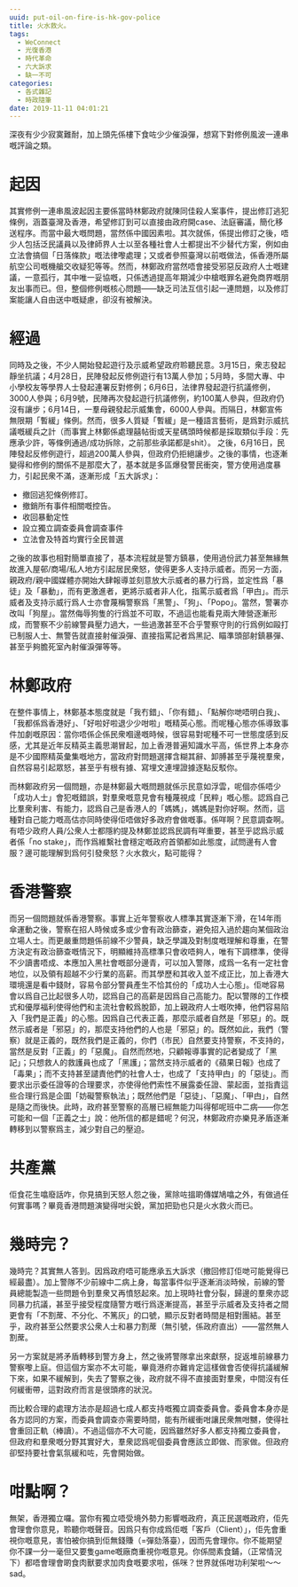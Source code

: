 ```yaml
---
uuid: put-oil-on-fire-is-hk-gov-police
title: 火水救火。
tags:
  - WeConnect
  - 光復香港
  - 時代革命
  - 六大訴求
  - 缺一不可
categories:
  - 各式雜記
  - 時政隨筆
date: 2019-11-11 04:01:21
---
```

深夜有少少寂寞難耐，加上頭先係樓下食咗少少催淚彈，想寫下對修例風波一連串嘅評論之類。
# 起因
其實修例一連串風波起因主要係當時林鄭政府就陳同佳殺人案事件，提出修訂逃犯條例，涵蓋臺灣及香港，希望修訂到可以直接由政府開case、法庭審議，簡化移送程序。而當中最大嘅問題，當然係中國因素啦。其次就係，係提出修訂之後，唔少人包括泛民議員以及律師界人士以至各種社會人士都提出不少替代方案，例如由立法會搞個「日落條款」嘅法律嚟處理；又或者參照臺灣以前嘅做法，係香港所屬航空公司嘅機艙交收疑犯等等。然而，林鄭政府當然唔會接受邪惡反政府人士嘅建議，一意孤行，其中唯一妥協嘅，只係透過提高年期減少中槍嘅罪名避免商界嘅朋友出事而已。但，整個修例嘅核心問題——缺乏司法互信引起一連問題，以及修訂案能讓人自由送中嘅疑慮，卻沒有被解決。

# 經過
同時及之後，不少人開始發起遊行及示威希望政府聆聽民意。3月15日，衆志發起靜坐抗議；4月28日，民陣發起反修例遊行有13萬人參加；5月時，多間大專、中小學校友等學界人士發起連署反對修例；6月6日，法律界發起遊行抗議修例，3000人參與；6月9號，民陣再次發起遊行抗議修例，約100萬人參與，但政府仍沒有讓步；6月14日，一羣母親發起示威集會，6000人參與。而隔日，林鄭宣佈無限期「暫緩」條例。然而，很多人質疑「暫緩」是一種語言藝術，是爲對示威抗議嘅緩兵之計（而事實上林鄭係處理囍帖街或天星碼頭時候都是採取類似手段：先應承少許，等條例通過/成功拆除，之前那些承諾都是shit）。
之後，6月16日，民陣發起反修例遊行，超過200萬人參與，但政府仍拒絕讓步。之後的事情，也逐漸變得和修例的關係不是那麼大了，基本就是多區爆發警民衝突，警方使用過度暴力，引起民衆不滿，逐漸形成「五大訴求」：
- 撤回逃犯條例修訂。
- 撤銷所有事件相關嘅控告。
- 收回暴動定性
- 設立獨立調查委員會調查事件
- 立法會及特首均實行全民普選

之後的故事也相對簡單直接了，基本流程就是警方鎮暴，使用過份武力甚至無緣無故進入屋邨/商場/私人地方引起居民衆怒，使得更多人支持示威者。而另一方面，親政府/親中國媒體亦開始大肆報導並刻意放大示威者的暴力行爲，並定性爲「暴徒」及「暴動」，而有更激進者，更將示威者非人化，指罵示威者爲「甲甴」。而示威者及支持示威行爲人士亦會蔑稱警察爲「黑警」、「狗」、「Popo」。當然，警署亦改叫「狗屋」。當然侮辱狗隻的行爲並不可取，不過這也能看見兩大陣營逐漸形成，而警察不少前線警員壓力過大，一些過激甚至不合乎警察守則的行爲例如毆打已制服人士、無警告就直接射催淚彈、直接指罵記者爲黑記、瞄準頭部射鎮暴彈、甚至乎夠膽死室內射催淚彈等等。

# 林鄭政府
在整件事情上，林鄭基本態度就是「我冇錯」、「你有錯」、「點解你哋唔明白我」、「我都係爲香港好」、「好啦好啦退少少咁啦」嘅精英心態。而呢種心態亦係導致事件加劇嘅原因：當你唔係企係民衆嗰邊嘅時候，很容易對呢種不可一世態度感到反感，尤其是近年反精英主義思潮冒起，加上香港普遍知識水平高，係世界上本身亦是不少國際精英彙集嘅地方，當政府對問題選擇含糊其辭、卸膊甚至乎蔑視羣衆，自然容易引起眾怒，甚至乎有根有據、寫埋文連埋證據逐點反駁你。

而林鄭政府另一個問題，亦是林鄭最大嘅問題就係示民意如浮雲，呢個亦係唔少「成功人士」會犯嘅錯誤，對羣衆嘅意見會有種蔑視成「民粹」嘅心態。認爲自己比羣衆利害、有能力，認爲自己是香港人的「媽媽」，媽媽是對你好啊。然而，這種對自己能力嘅高估亦同時使得佢唔做好多政府會做嘅事。係咩啊？民意調查啊。有唔少政府人員/公衆人士都隱約提及林鄭並認爲民調有咩重要，甚至乎認爲示威者係「no stake」，而作爲維繫社會穩定嘅政府首領都如此態度，試問邊有人會服？邊可能理解到爲何引發衆怒？火水救火，點可能得？

# 香港警察
而另一個問題就係香港警察。事實上近年警察收人標準其實逐漸下滑，在14年雨傘運動之後，警察在招人時候或多或少會有政治篩查，避免招入過於趨向某個政治立場人士。而更嚴重問題係前線不少警員，缺乏學識及對制度嘅理解和尊重，在警方決定有政治篩查嘅情況下，明顯維持高標準只會收唔夠人，唯有下調標準，使得不少讀書唔成、本應加入黑社會嘅部分邊青，可以加入警隊，成爲一名有一定社會地位，以及領有超越不少行業的高薪。而其學歷和其收入並不成正比，加上香港大環境還是看中錢財，容易令部分警員產生不恰其份的「成功人士心態」。佢哋容易會以爲自己比起很多人叻，認爲自己的高薪是因爲自己高能力。配以警隊的工作模式和優厚福利使得他們和主流社會較爲脫節，加上親政府人士嘅吹捧，他們容易陷入「我們是正義」的心態。因爲自己代表正義，那麼示威者自然是「邪惡」的。既然示威者是「邪惡」的，那麼支持他們的人也是「邪惡」的。既然如此，我們（警察）就是正義的，既然我們是正義的，你們（市民）自然要支持警察，不支持的，當然是反對「正義」的「惡魔」。自然而然地，只顧報導事實的記者變成了「黑記」；只想救人的救護員也成了「黑護」；當然支持示威者的《蘋果日報》也成了「毒果」；而不支持甚至譴責他們的社會人士，也成了「支持甲甴」的「惡徒」。而要求出示委任證等的合理要求，亦使得他們索性不展露委任證、蒙起面，並指責這些合理行爲是企圖「妨礙警察執法」；既然他們是「惡徒」、「惡魔」、「甲甴」，自然是隨之而後快。此時，政府甚至警察的高層已經無能力叫得郁呢班中二病——你怎可能和一個「正義之士」說：他所信的都是錯呢？何況，林鄭政府亦樂見矛盾逐漸轉移到以警察爲主，減少對自己的壓迫。

# 共產黨
佢食花生噏廢話咋，你見搞到天怒人怨之後，黨除咗搵啲傳媒鳩噏之外，有做過任何實事嗎？畢竟香港問題演變得咁尖銳，黨加把勁也只是火水救火而已。

# 幾時完？
幾時完？其實無人答到。因爲政府唔可能應承五大訴求（撤回修訂佢哋可能覺得已經最盡）。加上警隊不少前線中二病上身，每當事件似乎逐漸消淡時候，前線的警員總能製造一些問題令到羣衆又再憤怒起來。加上現時社會分裂，歸邊的羣衆亦認同暴力抗議，甚至乎接受程度隨警方嘅行爲逐漸提高，甚至乎示威者及支持者之間更會有「不割蓆、不分化、不篤灰」的口號，顯示反對者時間是相對團結。甚至乎，政府甚至公然要求公衆人士和暴力割蓆（無引號，係政府直出）——當然無人割蓆。

另一方案就是將矛盾轉移到警方身上，然之後將警隊拿出來獻祭，捉返堆前線暴力警察嚟上庭。但這個方案亦不太可能，畢竟港府亦難肯定這樣做會否使得抗議緩解下來，如果不緩解到，失去了警察之後，政府就不得不直接面對羣衆，中間沒有任何緩衝帶，這對政府而言是很頭疼的狀況。

而比較合理的處理方法亦是超過七成人都支持嘅獨立調查委員會。委員會本身亦是各方認同的方案，而委員會調查亦需要時間，能有所緩衝咁讓民衆無咁嬲，使得社會重回正軌（棒讀）。不過這個亦不大可能，因爲雖然好多人都支持獨立委員會，但政府和羣衆嘅分野其實好大，羣衆認爲呢個委員會應該立即做、而家做。但政府卻堅持要社會氣氛緩和咗，先會開始做。

# 咁點啊？
無架，香港獨立囉。當你有獨立唔受境外勢力影響嘅政府，真正民選嘅政府，佢先會理會你意見，聆聽你嘅聲音。因爲只有你成爲佢嘅「客戶（Client）」，佢先會重視你嘅意見，害怕被你搞到佢無錢賺（=彈劾落臺），因而先會理你。你不能期望你不課一分一毫但又要隻game嘅廠商重視你嘅意見。你係間素食鋪，（正常情況下）都唔會理會啲食肉獸要求加肉食嘅要求啦，係咪？世界就係咁功利架啦〜〜sad。